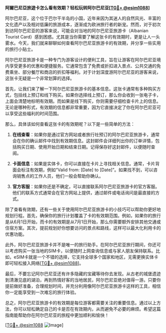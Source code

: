 **阿爾巴尼亞旅遊卡怎么看有效期？轻松玩转阿尔巴尼亚[[TG💪+ @esim1088](https://t.me/s/esim1088)]**

阿尔巴尼亚，这个位于巴尔干半岛的小国，近年来因为其迷人的自然风光、丰富的文化遗产以及相对低廉的旅游成本，逐渐成为欧洲旅行者的新宠。然而，对于初次到访阿尔巴尼亚的游客来说，可能会对当地的阿尔巴尼亚旅游卡（Albanian Tourist Card）感到困惑。尤其是当你需要了解这张卡的有效期时，更是让人一头雾水。今天，我们就来聊聊如何查看阿尔巴尼亚旅游卡的有效期，并分享一些实用的旅行小贴士。

阿尔巴尼亚旅游卡是一种专门为游客设计的便利工具，旨在让游客在阿尔巴尼亚境内享受更多的优惠和便捷服务。它通常包含了免费或折扣进入景点、公共交通的免费乘坐、部分餐厅和商店的折扣等福利。对于计划深度游阿尔巴尼亚的游客来说，这张卡无疑是一个非常划算的选择。

首先，让我们来了解一下阿尔巴尼亚旅游卡的基本信息。这张卡通常有多种购买方式，包括线上预订和线下购买。如果你选择线上预订，那么你会收到一张电子卡，上面会清楚地标明有效期。而如果是线下购买，你则需要仔细检查卡片上的信息。无论是哪种形式，有效期的信息都非常重要，因为它直接决定了你在阿尔巴尼亚可以享受这些福利的时间范围。

那么，具体该如何查看这张卡的有效期呢？以下是一些简单的方法：

1. **在线查看**：如果你是通过官方网站或者旅行社预订的阿尔巴尼亚旅游卡，通常会在你的确认邮件中找到有效期信息。这封邮件会详细列出你的订单详情，包括购买日期、使用开始日期和结束日期。记得保存好这封邮件，以便随时查阅。

2. **卡面信息**：如果是实体卡，你可以直接在卡片上寻找相关信息。通常，卡片背面会标注有效期，例如“Valid from: [Date] to [Date]”。如果找不到，可以咨询销售点的工作人员，他们一般会帮助你确认。

3. **官方客服**：如果你还是不确定，可以直接联系阿尔巴尼亚旅游卡的官方客服。他们的联系方式通常会在官方网站上提供，通过邮件或电话询问是最直接的方式。

除了查看有效期，还有一些关于使用阿尔巴尼亚旅游卡的小技巧可以帮助你更好地规划行程。首先，确保你的旅行计划覆盖了卡的有效期范围。例如，如果你的旅行是从6月1日开始，而卡的有效期是从7月1日开始，那么你需要额外安排其他交通或住宿方案。其次，提前规划好你想要访问的景点和路线，这样可以最大化利用卡的优惠功能。

此外，阿尔巴尼亚旅游卡并不是唯一的旅行助手。在阿尔巴尼亚旅行期间，你还可以考虑购买一张当地的SIM卡，以便随时上网查询信息或与家人朋友保持联系。比如，eSIM卡就是一个不错的选择，它支持全球多个国家和地区，无需更换实体卡即可轻松接入网络[[TG💪+ @esim1088](https://t.me/s/esim1088)]。

最后，不要忘记阿尔巴尼亚还有许多隐藏的宝藏等待你去发现。从古老的城堡遗迹到清澈见底的湖泊，再到热情好客的当地居民，阿尔巴尼亚绝对值得一游。只要你提前做好准备，合理规划时间，并充分利用像阿尔巴尼亚旅游卡这样的工具，相信你一定能享受到一次难忘的旅行体验。

总之，阿尔巴尼亚旅游卡的有效期是每位游客都需要关注的重要信息。通过以上方法，你可以轻松确定自己的卡是否在有效期内，从而避免不必要的麻烦。希望这篇指南能帮助你在阿尔巴尼亚的旅程中更加顺利和愉快！

[[TG💪+ @esim1088](https://t.me/s/esim1088) ![Image](https://i.postimg.cc/4NQfJmqS/Snipaste-2025-05-13-00-14-12.png)]